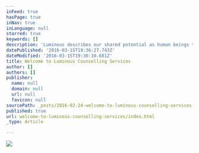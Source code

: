 ```yaml
---
inFeed: true
hasPage: true
inNav: true
inLanguage: null
starred: true
keywords: []
description: 'Luminous describes our shared potential as human beings to orient ourselves and be guided by our best intentions for ourselves and our relationships. My passion to help people connect with and strive for realizing this potential in their life and relationships!'
datePublished: '2016-03-15T19:36:27.743Z'
dateModified: '2016-03-15T19:36:10.681Z'
title: Welcome to Luminous Counselling Services
author: []
authors: []
publisher:
  name: null
  domain: null
  url: null
  favicon: null
sourcePath: _posts/2016-02-24-welcome-to-luminous-counselling-services.md
published: true
url: welcome-to-luminous-counselling-services/index.html
_type: Article

---
```

![](https://the-grid-user-content.s3-us-west-2.amazonaws.com/6452308c-f3d4-499d-8f3b-a5c38693014d.jpg)